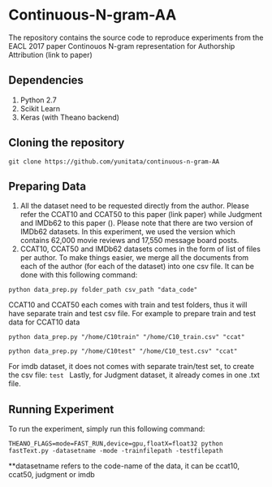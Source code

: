 # Continuous-N-gram-AA
The repository contains the source code to reproduce experiments from the EACL 2017 paper Continouos N-gram representation for Authorship Attribution (link to paper)

Dependencies
------------
1. Python 2.7
2. Scikit Learn
3. Keras (with Theano backend)

Cloning the repository
----------------------
```git clone https://github.com/yunitata/continuous-n-gram-AA```


Preparing Data
--------------
1. All the dataset need to be requested directly from the author. Please refer the CCAT10 and CCAT50 to this paper (link paper) while Judgment and IMDb62 to this paper (). Please note that there are two version of IMDb62 datasets. In this experiment, we used the version which contains 62,000 movie reviews and 17,550 message board posts.
2. CCAT10, CCAT50 and IMDb62 datasets comes in the form of list of files per author. To make things easier, we merge all the documents from each of the author (for each of the dataset) into one csv file. It can be done with this following command:

  ```python data_prep.py folder_path csv_path "data_code"```

  CCAT10 and CCAT50 each comes with train and test folders, thus it will have separate train and test csv file.
  For example to prepare train and test data for CCAT10 data

  ```python data_prep.py "/home/C10train" "/home/C10_train.csv" "ccat"```

  ```python data_prep.py "/home/C10test" "/home/C10_test.csv" "ccat"```
  
  For imdb dataset, it does not comes with separate train/test set, to create the csv file:
  ```test ```
  Lastly, for Judgment dataset, it already comes in one .txt file.
  
  
Running Experiment
------------------
To run the experiment, simply run this following command:
  
```THEANO_FLAGS=mode=FAST_RUN,device=gpu,floatX=float32 python fastText.py -datasetname -mode -trainfilepath -testfilepath```
  
**datasetname refers to the code-name of the data, it can be ccat10, ccat50, judgment or imdb
